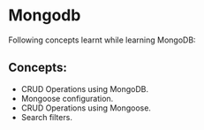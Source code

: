 # Mongodb
Following concepts learnt while learning MongoDB:

## Concepts:

* CRUD Operations using MongoDB.
* Mongoose configuration.
* CRUD Operations using Mongoose.
* Search filters.
